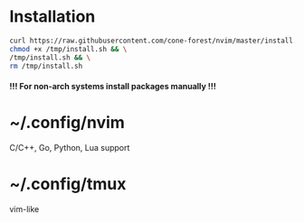 # Installation
```bash
curl https://raw.githubusercontent.com/cone-forest/nvim/master/install.sh > /tmp/install.sh && \
chmod +x /tmp/install.sh && \
/tmp/install.sh && \
rm /tmp/install.sh
```
#### !!! For non-arch systems install packages manually !!!

# ~/.config/nvim
C/C++, Go, Python, Lua support

# ~/.config/tmux
vim-like
